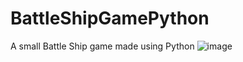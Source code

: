 # BattleShipGamePython
A small Battle Ship game made using Python
![image](https://github.com/TheRealStemarMan/BattleShipGamePython/assets/125251122/407a2d61-0d5e-4958-8943-ec22a91121d2)
